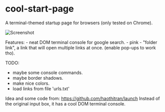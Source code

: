 # cool-start-page

A terminal-themed startup page for browsers (only tested on Chrome).

![Screenshot](http://image.prntscr.com/image/375432688fb64b78b25cf42627a9b159.png)

Features:
	- neat DOM terminal console for google search.
	- pink
	- "folder link", a link that will open multiple links at once. (enable pop-ups to work tho).

TODO:
  - maybe some console commands.
  - maybe border shadows.
  - make nice colors.
  - load links from file 'urls.txt'


Idea and some code from: https://github.com/haothitran/launch
Instead of the original input box, it has a cool DOM terminal console.
